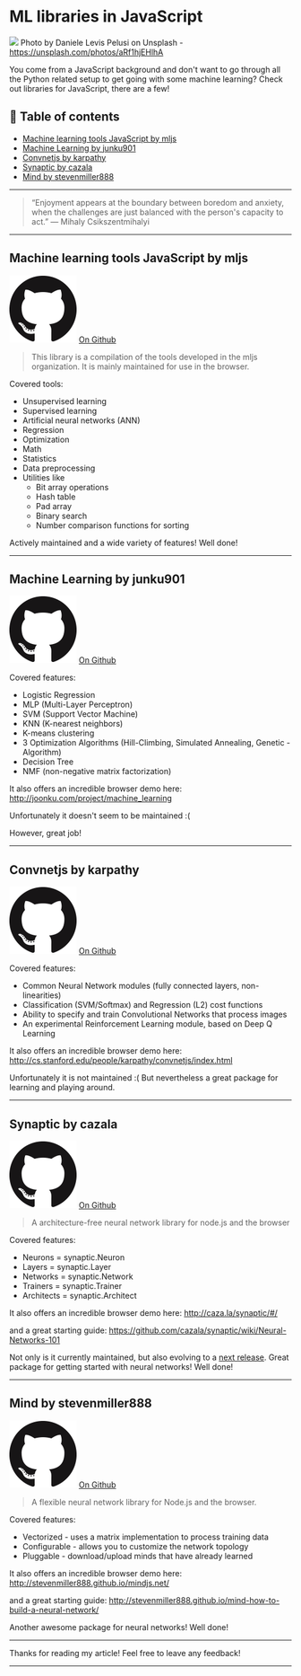 # ML libraries in JavaScript

[<img src="https://images.unsplash.com/photo-1488643637913-82a3820cf051?auto=format&fit=crop&w=1500&q=60&ixid=dW5zcGxhc2guY29tOzs7Ozs%3D">](
https://unsplash.com/photos/aRf1hjEHlhA)
Photo by Daniele Levis Pelusi on Unsplash - https://unsplash.com/photos/aRf1hjEHlhA

You come from a JavaScript background and don't want to go through all the Python related setup to get going with some machine learning? Check out libraries for JavaScript, there are a few!

## 📄 Table of contents

  - [Machine learning tools JavaScript by mljs](#machine-learning-tools-javascript-by-mljs)
  - [Machine Learning by junku901](#machine-learning-by-junku901)
  - [Convnetjs by karpathy](#convnetjs-by-karpathy)
  - [Synaptic by cazala](#synaptic-by-cazala)
  - [Mind by stevenmiller888](#mind-by-stevenmiller888)

---
>“Enjoyment appears at the boundary between boredom and anxiety, when the challenges are just balanced with the person's capacity to act.”
― Mihaly Csikszentmihalyi
---

## Machine learning tools JavaScript by mljs

[![githubLogo](../assets/GithubLogo/PNG/logo.png)](https://github.com/mljs/ml) [On Github](https://github.com/mljs/ml)

> This library is a compilation of the tools developed in the mljs organization.
It is mainly maintained for use in the browser.

Covered tools:

- Unsupervised learning
- Supervised learning
- Artificial neural networks (ANN)
- Regression
- Optimization
- Math
- Statistics
- Data preprocessing
- Utilities like
    - Bit array operations
    - Hash table
    - Pad array
    - Binary search
    - Number comparison functions for sorting

Actively maintained and a wide variety of features! Well done!

---

## Machine Learning by junku901

[![githubLogo](../assets/GithubLogo/PNG/logo.png)](https://github.com/junku901/machine_learning) [On Github](https://github.com/junku901/machine_learning)

Covered features:

- Logistic Regression
- MLP (Multi-Layer Perceptron)
- SVM (Support Vector Machine)
- KNN (K-nearest neighbors)
- K-means clustering
- 3 Optimization Algorithms (Hill-Climbing, Simulated Annealing, Genetic - Algorithm)
- Decision Tree
- NMF (non-negative matrix factorization)

It also offers an incredible browser demo here: http://joonku.com/project/machine_learning

Unfortunately it doesn't seem to be maintained :( 

However, great job!

---

## Convnetjs by karpathy

[![githubLogo](../assets/GithubLogo/PNG/logo.png)](https://github.com/karpathy/convnetjs) [On Github](https://github.com/karpathy/convnetjs)

Covered features:
- Common Neural Network modules (fully connected layers, non-linearities)
- Classification (SVM/Softmax) and Regression (L2) cost functions
- Ability to specify and train Convolutional Networks that process images
- An experimental Reinforcement Learning module, based on Deep Q Learning

It also offers an incredible browser demo here: http://cs.stanford.edu/people/karpathy/convnetjs/index.html

Unfortunately it is not maintained :( 
But nevertheless a great package for learning and playing around.

---

## Synaptic by cazala

[![githubLogo](../assets/GithubLogo/PNG/logo.png)](https://github.com/cazala/synaptic) [On Github](https://github.com/cazala/synaptic)

>A architecture-free neural network library for node.js and the browser

Covered features:
- Neurons = synaptic.Neuron
- Layers = synaptic.Layer
- Networks = synaptic.Network
- Trainers = synaptic.Trainer
- Architects = synaptic.Architect

It also offers an incredible browser demo here: 
http://caza.la/synaptic/#/

and a great starting guide:
https://github.com/cazala/synaptic/wiki/Neural-Networks-101

Not only is it currently maintained, but also evolving to a [next release](https://github.com/cazala/synaptic/issues/140).
Great package for getting started with neural networks! Well done!

---

## Mind by stevenmiller888

[![githubLogo](../assets/GithubLogo/PNG/logo.png)](https://github.com/stevenmiller888/mind) [On Github](https://github.com/stevenmiller888/mind)

>A flexible neural network library for Node.js and the browser.

Covered features:
- Vectorized - uses a matrix implementation to process training data
- Configurable - allows you to customize the network topology
- Pluggable - download/upload minds that have already learned

It also offers an incredible browser demo here: 
http://stevenmiller888.github.io/mindjs.net/

and a great starting guide:
http://stevenmiller888.github.io/mind-how-to-build-a-neural-network/

Another awesome package for neural networks! Well done!

---

Thanks for reading my article! Feel free to leave any feedback! 

---

<!-- Written by Daniel Deutsch (deudan1010@gmail.com) -->
